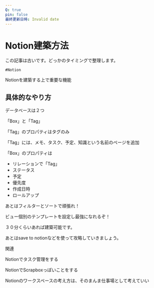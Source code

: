 ```yaml
---
Q: true
pin: false
最終更新日時: Invalid date
---
```

# Notion建築方法

この記事は古いです。どっかのタイミングで整理します。

`#Notion`

Notionを建築する上で重要な機能

## 具体的なやり方

データベースは２つ

「Box」と「Tag」

「Tag」のプロパティはタグのみ

「Tag」には、メモ、タスク、予定、知識という名前のページを追加

「Box」のプロパティは

- リレーションで「Tag」  
- ステータス  
- 予定  
- 優先度  
- 作成日時  
- ロールアップ  

あとはフィルターとソートで頑張れ！

ビュー個別のテンプレートを設定し最強になれるぞ！

３０分くらいあれば建築可能です。

あとはsave to notionなどを使って攻略していきましょう。

関連

Notionでタスク管理をする

NotionでScrapboxっぽいことをする

Notionのワークスペースの考え方は、そのまんま仕事場として考えていい